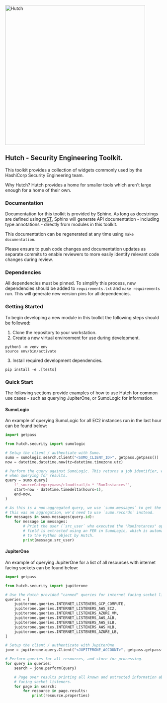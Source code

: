 <img src="./docs/images/hutch.png" alt="Hutch" width="450px" />

## Hutch - Security Engineering Toolkit.

This toolkit provides a collection of widgets commonly used by the HashiCorp Security
Engineering team.

Why Hutch? Hutch provides a home for smaller tools which aren't large enough for a home
of their own.

### Documentation

Documentation for this toolkit is provided by Sphinx. As long as docstrings are defined
using [reST](https://en.wikipedia.org/wiki/ReStructuredText), Sphinx will generate API
documentation - including type annotations - directly from modules in this toolkit.

This documentation can be regenerated at any time using `make documentation`.

Please ensure to push code changes and documentation updates as separate commits to
enable reviewers to more easily identify relevant code changes during review.

### Dependencies

All dependencies must be pinned. To simplify this process, new dependencies should be
added to `requirements.txt` and `make requirements` run. This will generate new version
pins for all dependencies.

### Getting Started

To begin developing a new module in this toolkit the following steps should be followed:

1. Clone the repository to your workstation.
2. Create a new virtual environment for use during development.
```
python3 -m venv env
source env/bin/activate
```
3. Install required development dependencies.
```
pip install -e .[tests]
```

### Quick Start

The following sections provide examples of how to use Hutch for common use cases - such
as querying JupiterOne, or SumoLogic for information.

#### SumoLogic

An example of querying SumoLogic for all EC2 instances run in the last hour can be
found below:

```python
import getpass

from hutch.security import sumologic

# Setup the client / authentiate with Sumo.
sumo = sumologic.search.Client("<SUMO_CLIENT_ID>", getpass.getpass())
now = datetime.datetime.now(tz=datetime.timezone.utc)

# Perform the query against SumoLogic. This returns a job identifier, which must be used
# when querying for results.
query = sumo.query(
    f'_sourceCategory=aws/cloudtrail/o-* "RunInstances"',
    start=now - datetime.timedelta(hours=1),
    end=now,
)

# As this is a non-aggregated query, we use `sumo.messages` to get the raw messages. If
# this was an aggregation, we'd need to use `sumo.records` instead.
for messages in sumo.messages(query.id):
    for message in messages:
        # Print the user (`src_user` who executed the "RunInstances" operation. This
        # field is extracted using an FER in SumoLogic, which is automatically mapped
        # to the Python object by Hutch.
        print(message.src_user)

```
#### JupiterOne

An example of querying JupiterOne for a list of all resources with internet facing
sockets can be found below:

```python
import getpass

from hutch.security import jupiterone

# Use the Hutch provided "canned" queries for internet facing socket listeners.
queries = [
    jupiterone.queries.INTERNET_LISTENERS_GCP_COMPUTE,
    jupiterone.queries.INTERNET_LISTENERS_AWS_EC2,
    jupiterone.queries.INTERNET_LISTENERS_AZURE_VM,
    jupiterone.queries.INTERNET_LISTENERS_AWS_ALB,
    jupiterone.queries.INTERNET_LISTENERS_AWS_ELB,
    jupiterone.queries.INTERNET_LISTENERS_AWS_NLB,
    jupiterone.queries.INTERNET_LISTENERS_AZURE_LB,
]

# Setup the client / authenticate with JupiterOne
jone = jupiterone.query.Client("<JUPITERONE_ACCOUNT>", getpass.getpass())

# Perform queries for all resources, and store for processing.
for query in queries:
    search = jone.perform(query)

    # Page over results printing all known and extracted information about internet
    # facing socket listeners.
    for page in search:
        for resource in page.results:
            print(resource.properties)
```

